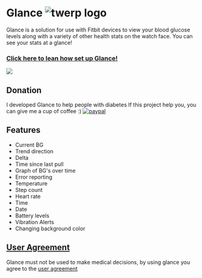 # Glance ![twerp logo](https://image.ibb.co/gbWF2H/twerp_bowtie_64.png)
Glance is a solution for use with Fitbit devices to view your blood glucose levels along with a variety of other health stats on the watch face. You can see your stats at a glance!
### [Click here to lean how set up Glance!](https://github.com/Rytiggy/Glance/wiki/How-to-set-up-Glance) 

<img src="https://image.ibb.co/en0i2U/versa_Ionic.png">

## Donation
I developed Glance to help people with diabetes If this project help you, you can give me a cup of coffee :) 
[![paypal](https://www.paypalobjects.com/en_US/i/btn/btn_donateCC_LG.gif)](https://paypal.me/ryanmasonjar)

## Features 
- Current BG
- Trend direction
- Delta 
- Time since last pull 
- Graph of BG's over time
- Error reporting
- Temperature 
- Step count
- Heart rate
- Time
- Date
- Battery levels
- Vibration Alerts 
- Changing background color

## [User Agreement](https://github.com/Rytiggy/Glance/wiki/User-Agreement) 
Glance must not be used to make medical decisions, by using glance you agree to the [user agreement](https://github.com/Rytiggy/Glance/wiki/User-Agreement)
